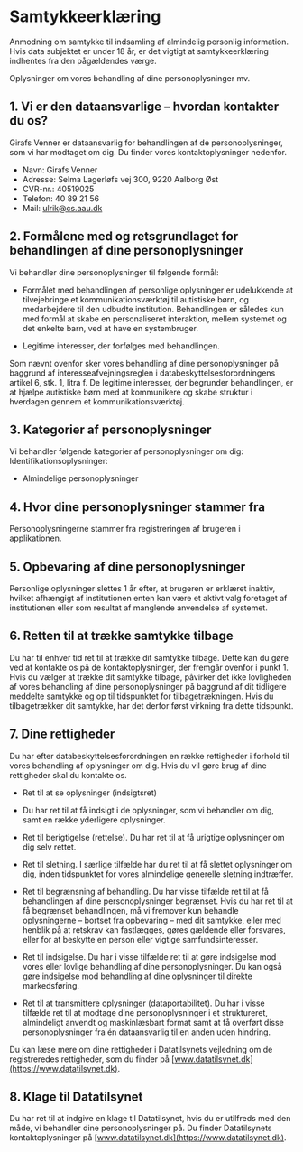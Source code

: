 # Samtykkeerklæring

Anmodning om samtykke til indsamling af almindelig personlig information. Hvis data subjektet er under 18 år, er det vigtigt at samtykkeerklæring indhentes fra den pågældendes værge.

Oplysninger om vores behandling af dine personoplysninger mv.

## 1. Vi er den dataansvarlige – hvordan kontakter du os?

Girafs Venner er dataansvarlig for behandlingen af de personoplysninger, som vi har modtaget om dig. Du finder vores kontaktoplysninger nedenfor.

* Navn: Girafs Venner
* Adresse: Selma Lagerløfs vej 300, 9220 Aalborg Øst
* CVR-nr.: 40519025
* Telefon: 40 89 21 56
* Mail: ulrik@cs.aau.dk

## 2. Formålene med og retsgrundlaget for behandlingen af dine personoplysninger

Vi behandler dine personoplysninger til følgende formål:

* Formålet med behandlingen af personlige oplysninger er udelukkende at tilvejebringe et kommunikationsværktøj til autistiske børn, og medarbejdere til den udbudte institution. Behandlingen er således kun med formål at skabe en personaliseret interaktion, mellem systemet og det enkelte barn, ved at have en systembruger.

* Legitime interesser, der forfølges med behandlingen.

Som nævnt ovenfor sker vores behandling af dine personoplysninger på baggrund af interesseafvejningsreglen i databeskyttelsesforordningens artikel 6, stk. 1, litra f. De legitime interesser, der begrunder behandlingen, er at hjælpe autistiske børn med at kommunikere og skabe struktur i hverdagen gennem et kommunikationsværktøj.

## 3. Kategorier af personoplysninger

Vi behandler følgende kategorier af personoplysninger om dig: <br>
Identifikationsoplysninger:

* Almindelige personoplysninger

## 4. Hvor dine personoplysninger stammer fra

Personoplysningerne stammer fra registreringen af brugeren i applikationen.

## 5. Opbevaring af dine personoplysninger

Personlige oplysninger slettes 1 år efter, at brugeren er erklæret inaktiv, hvilket afhængigt af institutionen enten kan være et aktivt valg foretaget af institutionen eller som resultat af manglende anvendelse af systemet.

## 6. Retten til at trække samtykke tilbage

Du har til enhver tid ret til at trække dit samtykke tilbage. Dette kan du gøre ved at kontakte os på de kontaktoplysninger, der fremgår ovenfor i punkt 1.
Hvis du vælger at trække dit samtykke tilbage, påvirker det ikke lovligheden af vores behandling af dine personoplysninger på baggrund af dit tidligere meddelte samtykke og op til tidspunktet for tilbagetrækningen. Hvis du tilbagetrækker dit samtykke, har det derfor først virkning fra dette tidspunkt.

## 7. Dine rettigheder

Du har efter databeskyttelsesforordningen en række rettigheder i forhold til vores behandling af oplysninger om dig. Hvis du vil gøre brug af dine rettigheder skal du kontakte os.

* Ret til at se oplysninger (indsigtsret)

* Du har ret til at få indsigt i de oplysninger, som vi behandler om dig, samt en række yderligere oplysninger.

* Ret til berigtigelse (rettelse). Du har ret til at få urigtige oplysninger om dig selv rettet.

* Ret til sletning. I særlige tilfælde har du ret til at få slettet oplysninger om dig, inden tidspunktet for vores almindelige generelle sletning indtræffer.

* Ret til begrænsning af behandling. Du har visse tilfælde ret til at få behandlingen af dine personoplysninger begrænset. Hvis du har ret til at få begrænset behandlingen, må vi fremover kun behandle oplysningerne – bortset fra opbevaring – med dit samtykke, eller med henblik på at retskrav kan fastlægges, gøres gældende eller forsvares, eller for at beskytte en person eller vigtige samfundsinteresser.

* Ret til indsigelse. Du har i visse tilfælde ret til at gøre indsigelse mod vores eller lovlige behandling af dine personoplysninger. Du kan også gøre indsigelse mod behandling af dine oplysninger til direkte markedsføring.

* Ret til at transmittere oplysninger (dataportabilitet). Du har i visse tilfælde ret til at modtage dine personoplysninger i et struktureret, almindeligt anvendt og maskinlæsbart format samt at få overført disse personoplysninger fra én dataansvarlig til en anden uden hindring.

Du kan læse mere om dine rettigheder i Datatilsynets vejledning om de registreredes rettigheder, som du finder på [www.datatilsynet.dk](https://www.datatilsynet.dk).

## 8. Klage til Datatilsynet

Du har ret til at indgive en klage til Datatilsynet, hvis du er utilfreds med den måde, vi behandler dine personoplysninger på. Du finder Datatilsynets kontaktoplysninger på [www.datatilsynet.dk](https://www.datatilsynet.dk).
